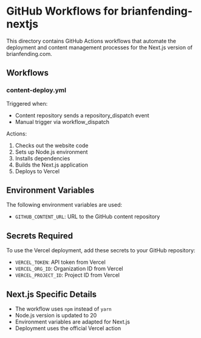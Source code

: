 # GitHub Workflows for brianfending-nextjs

This directory contains GitHub Actions workflows that automate the deployment and content management processes for the Next.js version of brianfending.com.

## Workflows

### content-deploy.yml

Triggered when:
- Content repository sends a repository_dispatch event
- Manual trigger via workflow_dispatch

Actions:
1. Checks out the website code
2. Sets up Node.js environment
3. Installs dependencies
4. Builds the Next.js application
5. Deploys to Vercel

## Environment Variables

The following environment variables are used:
- `GITHUB_CONTENT_URL`: URL to the GitHub content repository

## Secrets Required

To use the Vercel deployment, add these secrets to your GitHub repository:
- `VERCEL_TOKEN`: API token from Vercel
- `VERCEL_ORG_ID`: Organization ID from Vercel
- `VERCEL_PROJECT_ID`: Project ID from Vercel

## Next.js Specific Details

- The workflow uses `npm` instead of `yarn`
- Node.js version is updated to 20
- Environment variables are adapted for Next.js
- Deployment uses the official Vercel action